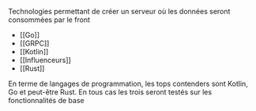 Technologies permettant de créer un serveur où les données seront consommées par le front

 * [[Go]]
 * [[GRPC]]
 * [[Kotlin]]
 * [[Influenceurs]]
 * [[Rust]]

En terme de langages de programmation, les tops contenders sont Kotlin, Go et peut-être Rust. En tous cas les trois seront testés sur les fonctionnalités de base